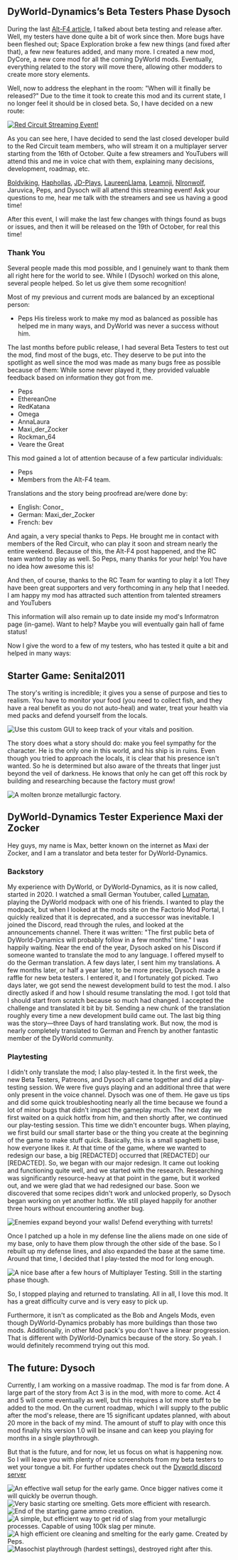 ## DyWorld-Dynamics’s Beta Testers Phase <author>Dysoch</author>
During the last [Alt-F4 article](https://alt-f4.blog/ALTF4-43/), I talked about beta testing and release after. Well, my testers have done quite a bit of work since then.
More bugs have been fleshed out; Space Exploration broke a few new things (and fixed after that), a few new features added, and many more.
I created a new mod, DyCore, a new core mod for all the coming DyWorld mods. Eventually, everything related to the story will move there, allowing other modders to create more story elements.

Well, now to address the elephant in the room: "When will it finally be released?" Due to the time it took to create this mod and its current state, I no longer feel it should be in closed beta. So, I have decided on a new route:

[![Red Circuit Streaming Event!](DyWorld3.png)](https://discord.red-circuit.org)

As you can see here, I have decided to send the last closed developer build to the Red Circuit team members, who will stream it on a multiplayer server starting from the 16th of October.
Quite a few streamers and YouTubers will attend this and me in voice chat with them, explaining many decisions, development, roadmap, etc.

[Boldviking](https://boldviking.red-circuit.org), [Haphollas](https://haphollas.red-circuit.org), [JD-Plays](https://jdplays.red-circuit.org), [LaureenLlama](https://laureenLlama.red-circuit.org), [Leamnji](https://Leamnji.red-circuit.org), [NIronwolf](https://nironwolf.red-circuit.org), Jaruvica, Peps, and Dysoch will all attend this streaming event! Ask your questions to me, hear me talk with the streamers and see us having a good time!

After this event, I will make the last few changes with things found as bugs or issues, and then it will be released on the 19th of October, for real this time!

### Thank You
Several people made this mod possible, and I genuinely want to thank them all right here for the world to see.
While I (Dysoch) worked on this alone, several people helped. So let us give them some recognition!

Most of my previous and current mods are balanced by an exceptional person:
- Peps
His tireless work to make my mod as balanced as possible has helped me in many ways, and DyWorld was never a success without him.

The last months before public release, I had several Beta Testers to test out the mod, find most of the bugs, etc.
They deserve to be put into the spotlight as well since the mod was made as many bugs free as possible because of them:
While some never played it, they provided valuable feedback based on information they got from me.
- Peps
- EthereanOne
- RedKatana
- Omega
- AnnaLaura
- Maxi_der_Zocker
- Rockman_64
- Veare the Great

This mod gained a lot of attention because of a few particular individuals:
- Peps
- Members from the Alt-F4 team.

Translations and the story being proofread are/were done by:
- English: Conor_
- German: Maxi_der_Zocker
- French: bev

And again, a very special thanks to Peps.
He brought me in contact with members of the Red Circuit, who can play it soon and stream nearly the entire weekend. Because of this, the Alt-F4 post happened, and the RC team wanted to play as well. So Peps, many thanks for your help! You have no idea how awesome this is!

And then, of course, thanks to the RC Team for wanting to play it a lot! They have been great supporters and very forthcoming in any help that I needed.
I am happy my mod has attracted such attention from talented streamers and YouTubers

This information will also remain up to date inside my mod's Informatron page (in-game). Want to help? Maybe you will eventually gain hall of fame status!

Now I give the word to a few of my testers, who has tested it quite a bit and helped in many ways:

## Starter Game: <author>Senital2011</author>
The story's writing is incredible; it gives you a sense of purpose and ties to realism.
You have to monitor your food (you need to collect fish, and they have a real benefit as you do not auto-heal) and water, treat your health via med packs and defend yourself from the locals.

![Use this custom GUI to keep track of your vitals and position.](Dyworld-01.png)

The story does what a story should do: make you feel sympathy for the character. He is the only one in this world, and his ship is in ruins.
Even though you tried to approach the locals, it is clear that his presence isn't wanted. So he is determined but also aware of the threats that linger just beyond the veil of darkness.
He knows that only he can get off this rock by building and researching because the factory must grow!

![A molten bronze metallurgic factory.](Dyworld-09.png)

## DyWorld-Dynamics Tester Experience <author>Maxi der Zocker</author>
Hey guys, my name is Max, better known on the internet as Maxi der Zocker, and I am a translator and beta tester for DyWorld-Dynamics.

### Backstory
My experience with DyWorld, or DyWorld-Dynamics, as it is now called, started in 2020. I watched a small German Youtuber, called [Lumatan](https://www.youtube.com/playlist?list=PLEui1S1GUHOMKnVrLjgybKRKzBNMIHTfk), playing the DyWorld modpack with one of his friends. I wanted to play the modpack, but when I looked at the mods site on the Factorio Mod Portal, I quickly realized that it is deprecated, and a successor was inevitable.
I joined the Discord, read through the rules, and looked at the announcements channel.
There it was written: "The first public beta of DyWorld-Dynamics will probably follow in a few months' time."
I was happily waiting. Near the end of the year, Dysoch asked on his Discord if someone wanted to translate the mod to any language. I offered myself to do the German translation. A few days later, I sent him my translations.
A few months later, or half a year later, to be more precise, Dysoch made a raffle for new beta testers. I entered it, and I fortunately got picked.
Two days later, we got send the newest development build to test the mod. I also directly asked if and how I should resume translating the mod. I got told that I should start from scratch because so much had changed.
I accepted the challenge and translated it bit by bit. Sending a new chunk of the translation roughly every time a new development build came out. The last big thing was the story—three Days of hard translating work.
But now, the mod is nearly completely translated to German and French by another fantastic member of the DyWorld community.

### Playtesting
I didn't only translate the mod; I also play-tested it. In the first week, the new Beta Testers, Patreons, and Dysoch all came together and did a play-testing session.
We were five guys playing and an additional three that were only present in the voice channel. Dysoch was one of them.
He gave us tips and did some quick troubleshooting nearly all the time because we found a lot of minor bugs that didn't impact the gameplay much.
The next day we first waited on a quick hotfix from him, and then shortly after, we continued our play-testing session. This time we didn't encounter bugs.
When playing, we first build our small starter base or the thing you create at the beginning of the game to make stuff quick. Basically, this is a small spaghetti base, how everyone likes it. At that time of the game, where we wanted to redesign our base, a big [REDACTED] occurred that [REDACTED] our [REDACTED].
So, we began with our major redesign. It came out looking and functioning quite well, and we started with the research.
Researching was significantly resource-heavy at that point in the game, but it worked out, and we were glad that we had redesigned our base. Soon we discovered that some recipes didn't work and unlocked properly, so Dysoch began working on yet another hotfix.
We still played happily for another three hours without encountering another bug.

![Enemies expand beyond your walls! Defend everything with turrets!](Dyworld-02.jpg)

Once I patched up a hole in my defense line the aliens made on one side of my base, only to have them plow through the other side of the base. So I rebuilt up my defense lines, and also expanded the base at the same time. Around that time, I decided that I play-tested the mod for long enough.

![A nice base after a few hours of Multiplayer Testing. Still in the starting phase though.](Dyworld-03.jpg)

So, I stopped playing and returned to translating. All in all, I love this mod. It has a great difficulty curve and is very easy to pick up.

Furthermore, it isn't as complicated as the Bob and Angels Mods, even though DyWorld-Dynamics probably has more buildings than those two mods. Additionally, in other Mod pack's you don't have a linear progression. That is different with DyWorld-Dynamics because of the story. So yeah. I would definitely recommend trying out this mod.

## The future: <author>Dysoch</author>
Currently, I am working on a massive roadmap. The mod is far from done. A large part of the story from Act 3 is in the mod, with more to come. Act 4 and 5 will come eventually as well, but this requires a lot more stuff to be added to the mod.
On the current roadmap, which I will supply to the public after the mod's release, there are 15 significant updates planned, with about 20 more in the back of my mind.
The amount of stuff to play with once this mod finally hits version 1.0 will be insane and can keep you playing for months in a single playthrough.

But that is the future, and for now, let us focus on what is happening now. So I will leave you with plenty of nice screenshots from my beta testers to wet your tongue a bit. For further updates check out the [Dyworld discord server](https://discord.com/invite/yHJaZrq5Ww)

![An effective wall setup for the early game. Once bigger natives come it will quickly be overrun though.](Dyworld-05.jpg)
![Very basic starting ore smelting. Gets more efficient with research.](Dyworld-06.jpg)
![End of the starting game ammo creation.](Dyworld-07.jpg)
![A simple, but efficient way to get rid of slag from your metallurgic processes. Capable of using 100k slag per minute.](Dyworld-08.png)
![A high efficient ore cleaning and smelting for the early game. Created by Peps.](Dyworld-10.jpg)
![Masochist playthrough (hardest settings), destroyed right after this.](Dyworld-04.jpg)
